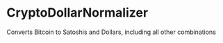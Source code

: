 # CryptoDollarNormalizer
Converts Bitcoin to Satoshis and Dollars, including all other combinations

